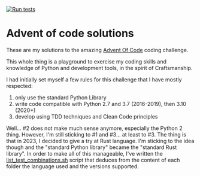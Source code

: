 [![Run tests](https://github.com/gchazot/aoc/actions/workflows/run_tests.yml/badge.svg)](https://github.com/gchazot/aoc/actions/workflows/run_tests.yml)

# Advent of code solutions

These are my solutions to the amazing [Advent Of Code](https://adventofcode.com/) coding challenge.

This whole thing is a playground to exercise my coding skills and knowledge of Python and development tools, in the spirit of Craftsmanship.

I had initially set myself a few rules for this challenge that I have mostly respected:
1. only use the standard Python Library
2. write code compatible with Python 2.7 and 3.7 (2016-2019), then 3.10 (2020+)
3. develop using TDD techniques and Clean Code principles

Well... #2 does not make much sense anymore, especially the Python 2 thing. However, I'm still sticking to #1 and #3... at least to #3. The thing is that in 2023, I decided to give a try at Rust language. I'm sticking to the idea though and the "standard Python library" became the "standard Rust library". In order to make all of this manageable, I've written the [list_test_combinations.sh](list_test_combinations.sh) script that deduces from the content of each folder the language used and the versions supported.
